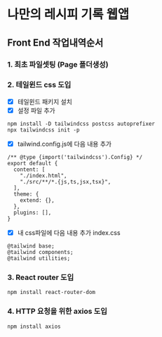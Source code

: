 # 나만의 레시피 기록 웹앱

## Front End 작업내역순서

### 1. 최초 파일셋팅 (Page 폴더생성)

### 2. 테일윈드 css 도입

- [x] 테일윈드 패키지 설치
- [x] 설정 파일 추가

```
npm install -D tailwindcss postcss autoprefixer
npx tailwindcss init -p
```

- [x] tailwind.config.js에 다음 내용 추가

```
/** @type {import('tailwindcss').Config} */
export default {
  content: [
    "./index.html",
    "./src/**/*.{js,ts,jsx,tsx}",
  ],
  theme: {
    extend: {},
  },
  plugins: [],
}
```

- [x] 내 css파일에 다음 내용 추가 index.css

```
@tailwind base;
@tailwind components;
@tailwind utilities;
```

### 3. React router 도입

```
npm install react-router-dom
```

### 4. HTTP 요청을 위한 axios 도입

```
npm install axios
```
